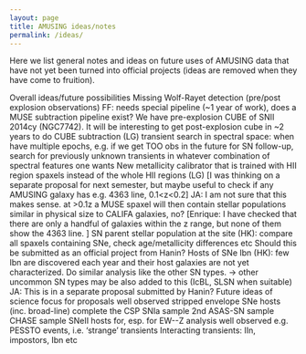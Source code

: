 ```yaml
---
layout: page
title: AMUSING ideas/notes
permalink: /ideas/
---
```



Here we list general notes and ideas on future uses of AMUSING data that have not yet been turned into official projects (ideas are removed when they have come to fruition).

Overall ideas/future possibilities
Missing Wolf-Rayet detection (pre/post explosion observations) FF: needs special pipeline (~1 year of work), does a MUSE subtraction pipeline exist?
We have pre-explosion CUBE of SNII 2014cy (NGC7742). It will be interesting to get post-explosion cube in ~2 years to do CUBE subtraction (LG)
transient search in spectral space: when have multiple epochs, e.g. if we get TOO obs in the future for SN follow-up, search for previously unknown transients in whatever combination of spectral features one wants
New metallicity calibrator that is trained with HII region spaxels instead of the whole HII regions (LG) [I was thinking on a separate proposal for next semester, but maybe useful to check if any AMUSING galaxy has e.g. 4363 line, 0.1<z<0.2] JA: I am not sure that this makes sense. at >0.1z a MUSE spaxel will then contain stellar populations similar in physical size to CALIFA galaxies, no? [Enrique: I have checked that there are only a handful of galaxies within the z range, but none of them show the 4363 line. ]
SN parent stellar population at the site (HK): compare all spaxels containing SNe, check age/metallicity differences etc Should this be submitted as an official project from Hanin?
Hosts of SNe Ibn (HK): few Ibn are discovered each year and their host galaxies are not yet characterized. Do similar analysis like the other SN types. → other uncommon SN types may be also added to this (IcBL, SLSN when suitable)  JA: This is in a separate proposal submitted by Hanin?
Future ideas of science focus for proposals
well observed stripped envelope SNe hosts (inc. broad-line)
complete the CSP SNIa sample
2nd ASAS-SN sample
CHASE sample
SNeII hosts for, esp. for EW--Z analysis
well observed e.g. PESSTO events, i.e. ‘strange’ transients
Interacting transients: IIn, impostors, Ibn etc

